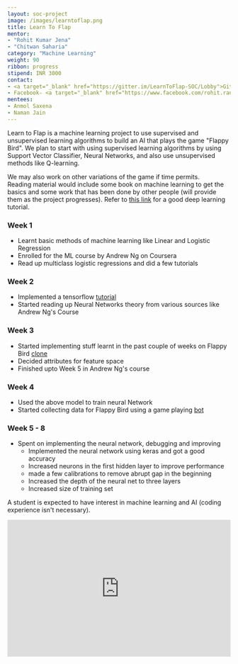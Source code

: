 ```yaml
---
layout: soc-project
image: /images/learntoflap.png
title: Learn To Flap
mentor:
- "Rohit Kumar Jena"
- "Chitwan Saharia"
category: "Machine Learning"
weight: 90
ribbon: progress
stipend: INR 3000
contact:
- <a target="_blank" href="https://gitter.im/LearnToFlap-SOC/Lobby">Gitter</a>
- Facebook- <a target="_blank" href="https://www.facebook.com/rohit.rango">Rohit Jena</a>, <a target="_blank" href="https://www.facebook.com/chitwaniit">Chitwan Saharia</a>
mentees:
- Anmol Saxena
- Naman Jain
---
```


Learn to Flap is a machine learning project to use supervised and unsupervised learning algorithms to build an AI that plays the game "Flappy Bird". We plan to start with using supervised learning algorithms by using Support Vector Classifier, Neural Networks, and also use unsupervised methods like Q-learning.

<!--break-->

We may also work on other variations of the game if time permits.  
Reading material would include some book on machine learning to get the basics and some work that has been done by other people (will provide them as the project progresses). Refer to [this link](http://deeplearning.stanford.edu/tutorial/) for a good deep learning tutorial.

### Week 1
* Learnt basic methods of machine learning like Linear and Logistic Regression
* Enrolled for the ML course by Andrew Ng on Coursera
* Read up multiclass logistic regressions and did a few tutorials

### Week 2
* Implemented a tensorflow [tutorial](https://www.tensorflow.org/get_started/mnist/beginners)
* Started reading up Neural Networks theory from various sources like Andrew Ng's Course

### Week 3
* Started implementing stuff learnt in the past couple of weeks on Flappy Bird [clone](https://github.com/sourabhv/FlapPyBird)
* Decided attributes for feature space
* Finished upto Week 5 in Andrew Ng's course

### Week 4
* Used the above model to train neural Network
* Started collecting data for Flappy Bird using a game playing [bot](https://github.com/yenchenlin/DeepLearningFlappyBird)

### Week 5 - 8
* Spent on implementing the neural network, debugging and improving
    * Implemented the neural network using keras and got a good accuracy
    * Increased neurons in the first hidden layer to improve performance
    * made a few calibrations to remove abrupt gap in the beginning
    * Increased the depth of the neural net to three layers
    * Increased size of training set

A student is expected to have interest in machine learning and AI (coding experience isn't necessary).
<style>
.videowrapper {
    float: none;
    clear: both;
    width: 100%;
    position: relative;
    padding-bottom: 56.25%;
    padding-top: 25px;
    height: 0;
}
.videowrapper iframe {
    position: absolute;
    top: 0;
    left: 0;
    width: 100%;
    height: 100%;
}
</style>

<div class = "videowrapper">
	<iframe width="1024" height="500" src="https://www.youtube.com/embed/unFUqHdWHaQ" frameborder="0" allowfullscreen></iframe>
</div>
